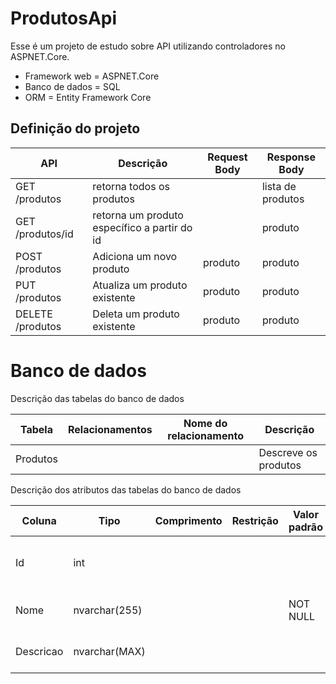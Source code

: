 ﻿# ProdutosApi

Esse é um projeto de estudo sobre API utilizando controladores no ASPNET.Core.

* Framework web = ASPNET.Core
* Banco de dados = SQL
* ORM = Entity Framework Core

## Definição do projeto

| API              | Descrição                                   | Request Body | Response Body     |
| ---------------- | --------------------------------------------- | ------------ | ----------------- |
| GET /produtos    | retorna todos os produtos                     |              | lista de produtos |
| GET /produtos/id | retorna um produto específico a partir do id |              | produto           |
| POST /produtos   | Adiciona um novo produto                      | produto      | produto           |
| PUT /produtos    | Atualiza um produto existente                 | produto      | produto           |
| DELETE /produtos | Deleta um produto existente                   | produto      | produto           |

# Banco de dados

Descrição das tabelas do banco de dados

| Tabela | Relacionamentos | Nome do relacionamento | Descrição |
| ------ | --------------- | ---------------------- | --------- |
| Produtos |  |  | Descreve os produtos |

Descrição dos atributos das tabelas do banco de dados

| Coluna | Tipo | Comprimento | Restrição | Valor padrão | Extra | Descrição |
| ------ | ---- | ----------- | --------- | ------------ | ----- | --------- |
| Id | int |  |  |  | Primary Key  | Identificação única de cada produto |
| Nome | nvarchar(255) |  |  | NOT NULL |   | Nome de cada produto |
| Descricao | nvarchar(MAX) |  |  |  |   | Descrição de cada produto |